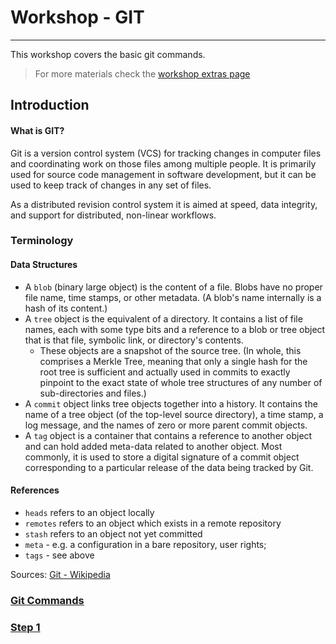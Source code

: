 # Workshop - GIT
---

This workshop covers the basic git commands.

> For more materials check the [workshop extras page](../extra/README.md)

## Introduction

#### What is GIT? 

Git is a version control system (VCS) for tracking changes in computer files and coordinating work on those files among multiple people. 
It is primarily used for source code management in software development, but it can be used to keep track of changes in any set of files. 

As a distributed revision control system it is aimed at speed, data integrity, and support for distributed, non-linear workflows.


### Terminology

#### Data Structures
* A `blob` (binary large object) is the content of a file. Blobs have no proper file name, time stamps, or other metadata. (A blob's name internally is a hash of its content.)
* A `tree` object is the equivalent of a directory. It contains a list of file names, each with some type bits and a reference to a blob 
or tree object that is that file, symbolic link, or directory's contents. 
  * These objects are a snapshot of the source tree. 
(In whole, this comprises a Merkle Tree, meaning that only a single hash for the root tree is sufficient and actually used in commits to
exactly pinpoint to the exact state of whole tree structures of any number of sub-directories and files.)
* A `commit` object links tree objects together into a history. It contains the name of a tree object (of the top-level source directory), a time stamp, a log message, and the names of zero or more parent commit objects.
* A `tag` object is a container that contains a reference to another object and can hold added meta-data related to another object. Most commonly, it is used to store a digital signature of a commit object corresponding to a particular release of the data being tracked by Git.

#### References
* `heads` refers to an object locally
* `remotes` refers to an object which exists in a remote repository
* `stash` refers to an object not yet committed
* `meta` - e.g. a configuration in a bare repository, user rights;
* `tags` - see above


Sources:
[Git - Wikipedia](https://en.wikipedia.org/wiki/Git)


### [Git Commands](git-commands.md)
### [Step 1](step-1.md)
